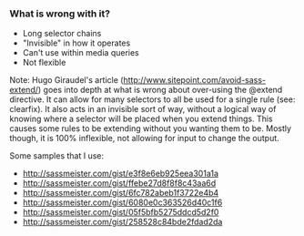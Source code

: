 ### What is wrong with it?

* Long selector chains <!-- .element: class="fragment" -->
* "Invisible" in how it operates <!-- .element: class="fragment" -->
* Can't use within media queries  <!-- .element: class="fragment" -->
* Not flexible <!-- .element: class="fragment" -->

Note: Hugo Giraudel's article (http://www.sitepoint.com/avoid-sass-extend/) goes into depth at what is wrong about over-using the @extend directive. It can allow for many selectors to all be used for a single rule (see: clearfix). It also acts in an invisible sort of way, without a logical way of knowing where a selector will be placed when you extend things. This causes some rules to be extending without you wanting them to be. Mostly though, it is 100% inflexible, not allowing for input to change the output.

Some samples that I use:

* http://sassmeister.com/gist/e3f8e6eb925eea301a1a
* http://sassmeister.com/gist/ffebe27d8f8f8c43aa6d
* http://sassmeister.com/gist/6fc782abeb1f3722e4b4
* http://sassmeister.com/gist/6080e0c363526d40c1f6
* http://sassmeister.com/gist/05f5bfb5275ddcd5d2f0
* http://sassmeister.com/gist/258528c84bde2fdad2da
